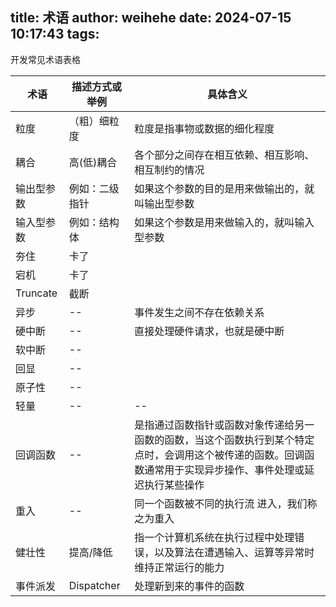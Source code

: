 title: 术语
author: weihehe
date: 2024-07-15 10:17:43
tags:
---
开发常见术语表格
<!--more-->

| 术语 | 描述方式或举例 | 具体含义 |
| ---- | -------- | -------- |
| 粒度 |（粗）细粒度 | 粒度是指事物或数据的细化程度 |
| 耦合 |高(低)耦合|各个部分之间存在相互依赖、相互影响、相互制约的情况|
|输出型参数|例如：二级指针|如果这个参数的目的是用来做输出的，就叫输出型参数|
|输入型参数|例如：结构体 |如果这个参数是用来做输入的，就叫输入型参数
| 夯住 |卡了|
| 宕机 |卡了|
| Truncate | 截断 |
| 异步 |--|事件发生之间不存在依赖关系 |
| 硬中断 |-- |直接处理硬件请求，也就是硬中断|
| 软中断|--||
| 回显 |--| |
| 原子性|--||
| 轻量|--|--|
| 回调函数| --|是指通过函数指针或函数对象传递给另一函数的函数，当这个函数执行到某个特定点时，会调用这个被传递的函数。回调函数通常用于实现异步操作、事件处理或延迟执行某些操作|
| 重入|--|同一个函数被不同的执行流 进入，我们称之为重入|
| 健壮性|提高/降低|指一个计算机系统在执行过程中处理错误，以及算法在遭遇输入、运算等异常时维持正常运行的能力
|事件派发|Dispatcher|处理新到来的事件的函数|